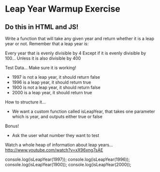# Leap Year Warmup Exercise

## Do this in HTML and JS!

Write a function that will take any given year and return whether it is a leap year or not. Remember that a leap year is:

Every year that is evenly divisible by 4
Except if it is evenly divisible by 100...
Unless it is also divisible by 400

Test Data... Make sure it is working!

- 1997 is not a leap year, it should return false
- 1996 is a leap year, it should return true
- 1900 is not a leap year, it should return false
- 2000 is a leap year, it should return true

How to structure it...

- We want a custom function called isLeapYear, that takes one parameter which is year, and outputs either true or false

Bonus!

- Ask the user what number they want to test

Watch a whole heap of information about leap years... http://www.youtube.com/watch?v=xX96xng7sAE


console.log(isLeapYear(1997));
console.log(isLeapYear(1996));
console.log(isLeapYear(1900));
console.log(isLeapYear(2000));
